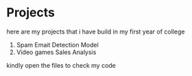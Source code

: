 # Projects
here are my projects that i have build in my first year of college
1) Spam Emait Detection Model
2) Video games Sales Analysis

kindly open the files to check my code
